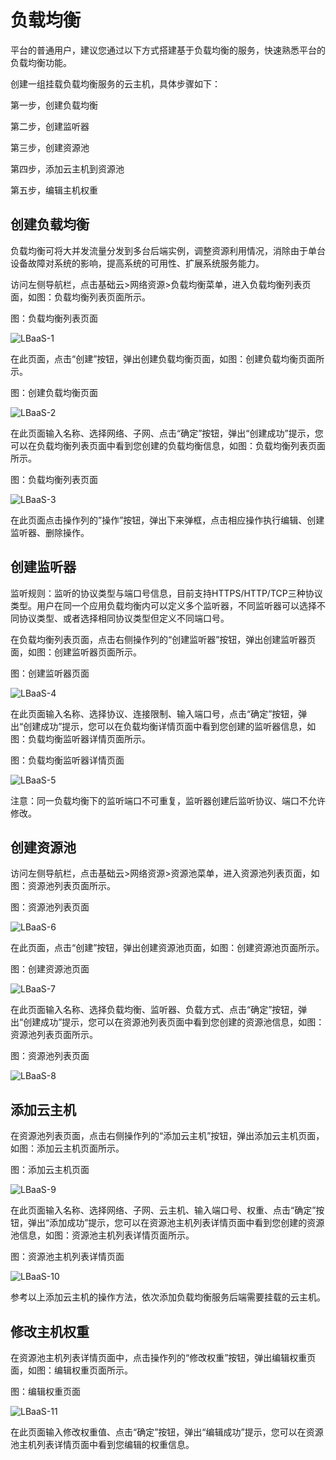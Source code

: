 # 负载均衡

平台的普通用户，建议您通过以下方式搭建基于负载均衡的服务，快速熟悉平台的负载均衡功能。

创建一组挂载负载均衡服务的云主机，具体步骤如下：

第一步，创建负载均衡

第二步，创建监听器

第三步，创建资源池

第四步，添加云主机到资源池

第五步，编辑主机权重



## 创建负载均衡

负载均衡可将大并发流量分发到多台后端实例，调整资源利用情况，消除由于单台设备故障对系统的影响，提高系统的可用性、扩展系统服务能力。

访问左侧导航栏，点击基础云>网络资源>负载均衡菜单，进入负载均衡列表页面，如图：负载均衡列表页面所示。

图：负载均衡列表页面

![LBaaS-1](https://github.com/jdcloudcom/cn/blob/cn-jdstack-agility/image/JDStack-Agility/LBaaS-1.png)

在此页面，点击“创建”按钮，弹出创建负载均衡页面，如图：创建负载均衡页面所示。

图：创建负载均衡页面

![LBaaS-2](https://github.com/jdcloudcom/cn/blob/cn-jdstack-agility/image/JDStack-Agility/LBaaS-2.png)

在此页面输入名称、选择网络、子网、点击“确定”按钮，弹出“创建成功”提示，您可以在负载均衡列表页面中看到您创建的负载均衡信息，如图：负载均衡列表页面所示。

图：负载均衡列表页面

![LBaaS-3](https://github.com/jdcloudcom/cn/blob/cn-jdstack-agility/image/JDStack-Agility/LBaaS-3.png)

在此页面点击操作列的”操作”按钮，弹出下来弹框，点击相应操作执行编辑、创建监听器、删除操作。



## 创建监听器

监听规则：监听的协议类型与端口号信息，目前支持HTTPS/HTTP/TCP三种协议类型。用户在同一个应用负载均衡内可以定义多个监听器，不同监听器可以选择不同协议类型、或者选择相同协议类型但定义不同端口号。

在负载均衡列表页面，点击右侧操作列的“创建监听器”按钮，弹出创建监听器页面，如图：创建监听器页面所示。

图：创建监听器页面

![LBaaS-4](https://github.com/jdcloudcom/cn/blob/cn-jdstack-agility/image/JDStack-Agility/LBaaS-4.png)

在此页面输入名称、选择协议、连接限制、输入端口号，点击“确定”按钮，弹出“创建成功”提示，您可以在负载均衡详情页面中看到您创建的监听器信息，如图：负载均衡监听器详情页面所示。

图：负载均衡监听器详情页面

![LBaaS-5](https://github.com/jdcloudcom/cn/blob/cn-jdstack-agility/image/JDStack-Agility/LBaaS-5.png)

注意：同一负载均衡下的监听端口不可重复，监听器创建后监听协议、端口不允许修改。



## 创建资源池

访问左侧导航栏，点击基础云>网络资源>资源池菜单，进入资源池列表页面，如图：资源池列表页面所示。

图：资源池列表页面

![LBaaS-6](https://github.com/jdcloudcom/cn/blob/cn-jdstack-agility/image/JDStack-Agility/LBaaS-6.png)

在此页面，点击“创建”按钮，弹出创建资源池页面，如图：创建资源池页面所示。

图：创建资源池页面

![LBaaS-7](https://github.com/jdcloudcom/cn/blob/cn-jdstack-agility/image/JDStack-Agility/LBaaS-7.png)



在此页面输入名称、选择负载均衡、监听器、负载方式、点击“确定”按钮，弹出“创建成功”提示，您可以在资源池列表页面中看到您创建的资源池信息，如图：资源池列表页面所示。

图：资源池列表页面

![LBaaS-8](https://github.com/jdcloudcom/cn/blob/cn-jdstack-agility/image/JDStack-Agility/LBaaS-8.png)



## 添加云主机

在资源池列表页面，点击右侧操作列的“添加云主机”按钮，弹出添加云主机页面，如图：添加云主机页面所示。

图：添加云主机页面

![LBaaS-9](https://github.com/jdcloudcom/cn/blob/cn-jdstack-agility/image/JDStack-Agility/LBaaS-9.png)

在此页面输入名称、选择网络、子网、云主机、输入端口号、权重、点击“确定”按钮，弹出“添加成功”提示，您可以在资源池主机列表详情页面中看到您创建的资源池信息，如图：资源池主机列表详情页面所示。

图：资源池主机列表详情页面

![LBaaS-10](https://github.com/jdcloudcom/cn/blob/cn-jdstack-agility/image/JDStack-Agility/LBaaS-10.png)

参考以上添加云主机的操作方法，依次添加负载均衡服务后端需要挂载的云主机。



## 修改主机权重

在资源池主机列表详情页面中，点击操作列的“修改权重”按钮，弹出编辑权重页面，如图：编辑权重页面所示。

图：编辑权重页面

![LBaaS-11](https://github.com/jdcloudcom/cn/blob/cn-jdstack-agility/image/JDStack-Agility/LBaaS-11.png)

在此页面输入修改权重值、点击“确定”按钮，弹出“编辑成功”提示，您可以在资源池主机列表详情页面中看到您编辑的权重信息。
